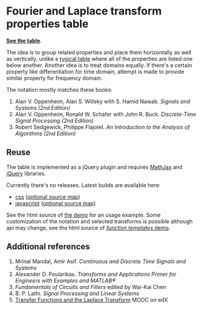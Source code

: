 # Fourier and Laplace transform properties table

**[See the table][demo-v1]**.

The idea is to group related properties and place them horizontally as well as vertically,
unlike a [typical table](https://en.wikipedia.org/wiki/Discrete-time_Fourier_transform#Properties) where all of the properties are listed one below another.
Another idea is to treat domains equally.
If there's a certain property like differentiation for time domain, attempt is made to provide similar property for frequency domain.

The notation mostly matches these books:

1. Alan V. Oppenheim, Alan S. Willsky with S. Hamid Nawab. *Signals and Systems (2nd Edition)*
2. Alan V. Oppenheim, Ronald W. Schafer with John R. Buck. *Discrete-Time Signal Processing (2nd Edition)*
3. Robert Sedgewick, Philippe Flajolet. *An Introduction to the Analysis of Algorithms (2nd Edition)*

## Reuse

The table is implemented as a jQuery plugin and requires [MathJax](https://www.mathjax.org/) and [jQuery](https://jquery.com/) libraries.

Currently there's no releases. Latest builds are available here:

* [css](https://antonkhorev.github.io/signals-transforms/lib/signals-transforms-table.css) ([optional source map](https://antonkhorev.github.io/signals-transforms/lib/signals-transforms-table.css.map))
* [javascript](https://antonkhorev.github.io/signals-transforms/lib/signals-transforms-table.js) ([optional source map](https://antonkhorev.github.io/signals-transforms/lib/signals-transforms-table.js.map))

See the html source of [the demo][demo-v1] for an usage example.
Some customization of the notation and selected transforms is possible although api may change, see the html source of [*function templates* demo][demo-templates].

[demo-v1]:https://antonkhorev.github.io/signals-transforms/v1/
[demo-templates]:https://antonkhorev.github.io/signals-transforms/templates/

## Additional references

1. Mrinal Mandal, Amir Asif. *Continuous and Discrete Time Signals and Systems*
2. Alexander D. Poularikas. *Transforms and Applications Primer for Engineers with Examples and MATLAB®*
3. *Fundamentals of Circuits and Filters* edited by Wai-Kai Chen
4. B. P. Lathi. *Signal Processing and Linear Systems*
5. [Transfer Functions and the Laplace Transform](https://www.edx.org/course/transfer-functions-laplace-transform-mitx-18-03lx) MOOC on edX
